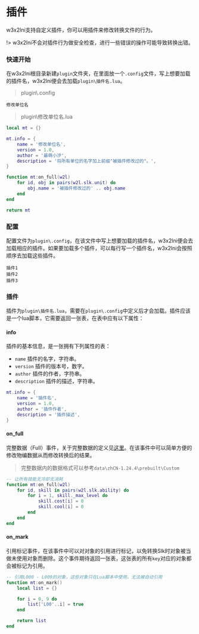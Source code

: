 # 插件

w3x2lni支持自定义插件，你可以用插件来修改转换文件的行为。

!> w3x2lni不会对插件行为做安全检查，进行一些错误的操作可能导致转换出错。

### 快速开始
在w3x2lni根目录新建`plugin`文件夹，在里面放一个`.config`文件，写上想要加载的插件名，w3x2lni便会去加载`plugin\插件名.lua`。

> plugin\\.config

```
修改单位名
```

> plugin\\修改单位名.lua

```lua
local mt = {}

mt.info = {
    name = '修改单位名',
    version = 1.0,
    author = '最萌小汐',
    description = '将所有单位的名字加上前缀"被插件修改过的"。',
}

function mt:on_full(w2l)
    for id, obj in pairs(w2l.slk.unit) do
        obj.name = '被插件修改过的' .. obj.name
    end
end

return mt
```

### 配置
配置文件为`plugin\.config`，在该文件中写上想要加载的插件名，w3x2lni便会去加载相应的插件。如果要加载多个插件，可以每行写一个插件名，w3x2lni会按照顺序去加载这些插件。

```
插件1
插件2
插件3
```

### 插件
插件为`plugin\插件名.lua`，需要在`plugin\.config`中定义后才会加载。插件应该是一个lua脚本，它需要返回一张表，在表中应有以下属性：

#### info
插件的基本信息，是一张拥有下列属性的表：

+ `name` 插件的名字，字符串。
+ `version` 插件的版本号，数字。
+ `author` 插件的作者，字符串。
+ `description` 插件的描述，字符串。

```lua
mt.info = {
    name = '插件名',
    version = 1.0,
    author = '插件作者',
    description = '插件描述',
}
```

#### on_full
完整数据（Full）事件，关于完整数据的定义见[这里][完整数据]。在该事件中可以简单方便的修改物编数据从而修改转换后的结果。

> 完整数据内的数据格式可以参考`data\zhCN-1.24.4\prebuilt\Custom`

```lua
-- 让所有技能无冷却无消耗
function mt:on_full(w2l)
    for id, skill in pairs(w2l.slk.ability) do
        for i = 1, skill._max_level do
            skill.cost[i] = 0
            skill.cool[i] = 0
        end
    end
end
```

#### on_mark
引用标记事件，在该事件中可以对对象的引用进行标记，以免转换Slk时对象被当做未使用对象而删除。这个事件期待返回一张表，这张表的所有`key`对应的对象都会被标记为引用。

```lua
-- 引用L000 - L009的对象，这些对象只在Lua脚本中使用，无法被自动引用
function mt:on_mark()
    local list = {}

    for i = 0, 9 do
        list['L00'..i] = true
    end

    return list
end
```

[完整数据]: /zh-cn/insider
